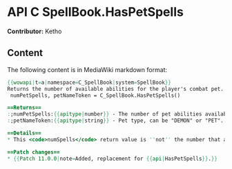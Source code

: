 # API C SpellBook.HasPetSpells

**Contributor:** Ketho

## Content

The following content is in MediaWiki markdown format:

```mediawiki
{{wowapi|t=a|namespace=C_SpellBook|system=SpellBook}}
Returns the number of available abilities for the player's combat pet.
 numPetSpells, petNameToken = C_SpellBook.HasPetSpells()

==Returns==
:;numPetSpells:{{apitype|number}} - The number of pet abilities available, or nil if you do not have a pet with a spell book.
:;petNameToken:{{apitype|string}} - Pet type, can be "DEMON" or "PET".

==Details==
* This <code>numSpells</code> return value is ''not'' the number that are on the pet bar, but the number of entries in the pet's spell book.

==Patch changes==
* {{Patch 11.0.0|note=Added, replacement for {{api|HasPetSpells}}.}}
```